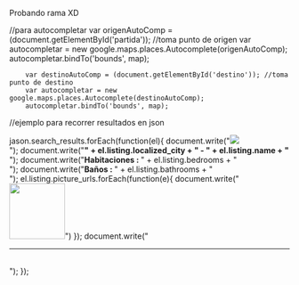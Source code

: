 Probando rama XD

//para autocompletar
 		var origenAutoComp = (document.getElementById('partida')); //toma punto de origen
  		var autocompletar = new google.maps.places.Autocomplete(origenAutoComp);
  		autocompletar.bindTo('bounds', map);

  		var destinoAutoComp = (document.getElementById('destino')); //toma punto de destino
  		var autocompletar = new google.maps.places.Autocomplete(destinoAutoComp);
  		autocompletar.bindTo('bounds', map);

//ejemplo para recorrer resultados en json

jason.search_results.forEach(function(el){
	document.write("<img  src='" + el.listing.thumbnail_url + "' ><br>");
	document.write("<b>" + el.listing.localized_city + " - " + el.listing.name + "</b><br>");
	document.write("<b>Habitaciones : </b>" + el.listing.bedrooms + "<br>");
	document.write("<b>Baños : </b>" + el.listing.bathrooms + "<br>");
	el.listing.picture_urls.forEach(function(e){
		document.write("<img width='100' src='"+ e +"'>")
	});
	document.write("<br><hr><br>");
});